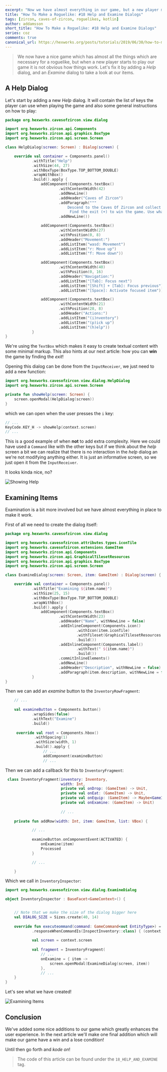 ```yaml
---
excerpt: "Now we have almost everything in our game, but a new player might be puzzled how to play. Let's add help and examine dialogs!"
title: "How To Make a Roguelike: #18 Help and Examine Dialogs"
tags: [zircon, caves-of-zircon, roguelikes, kotlin]
author: addamsson
short_title: "How To Make a Roguelike: #18 Help and Examine Dialogs"
series: coz
comments: true
canonical_url: https://hexworks.org/posts/tutorials/2019/06/30/how-to-make-a-roguelike-help-and-examine-dialogs.html
---
```


> We now have a nice game which has almost all the things which are necessary for a roguelike,
but when a new player starts to play our game it is not obvious how things work. Let's fix it
by adding a *Help* dialog, and an *Examine* dialog to take a look at our items.

## A Help Dialog

Let's start by adding a new *Help* dialog. It will contain the list of keys the player can
use when playing the game and also some general instructions on how to play:

```kotlin
package org.hexworks.cavesofzircon.view.dialog

import org.hexworks.zircon.api.Components
import org.hexworks.zircon.api.graphics.BoxType
import org.hexworks.zircon.api.screen.Screen

class HelpDialog(screen: Screen) : Dialog(screen) {

    override val container = Components.panel()
            .withTitle("Help")
            .withSize(44, 27)
            .withBoxType(BoxType.TOP_BOTTOM_DOUBLE)
            .wrapWithBox()
            .build().apply {
                addComponent(Components.textBox()
                        .withContentWidth(42)
                        .addNewLine()
                        .addHeader("Caves of Zircon")
                        .addParagraph("""
                            Descend to the Caves Of Zircon and collect as many Zircons as you can.
                             Find the exit (+) to win the game. Use what you find to avoid dying.""".trimIndent())
                        .addNewLine())

                addComponent(Components.textBox()
                        .withContentWidth(27)
                        .withPosition(0, 8)
                        .addHeader("Movement:")
                        .addListItem("wasd: Movement")
                        .addListItem("r: Move up")
                        .addListItem("f: Move down"))

                addComponent(Components.textBox()
                        .withContentWidth(40)
                        .withPosition(0, 16)
                        .addHeader("Navigation:")
                        .addListItem("[Tab]: Focus next")
                        .addListItem("[Shift] + [Tab]: Focus previous")
                        .addListItem("[Space]: Activate focused item"))

                addComponent(Components.textBox()
                        .withContentWidth(21)
                        .withPosition(28, 8)
                        .addHeader("Actions:")
                        .addListItem("(i)nventory")
                        .addListItem("(p)ick up")
                        .addListItem("(h)elp"))
            }
}
```

We're using the `TextBox` which makes it easy to create textual content with
some minimal markup. This also hints at our next article: how you can **win** the
game by finding the *exit*!

Opening this dialog can be done from the `InputReceiver`, we just need to add a new
function:

```kotlin
import org.hexworks.cavesofzircon.view.dialog.HelpDialog
import org.hexworks.zircon.api.screen.Screen

private fun showHelp(screen: Screen) {
    screen.openModal(HelpDialog(screen))
}
```

which we can open when the user presses the `i` key:

```kotlin
// ...
KeyCode.KEY_H -> showHelp(context.screen)
// ...                
```

This is a good example of when **not** to add extra complexity. Here we could have used a
`Command` like with the other keys but if we think about the *help* screen a bit we can realize
that there is no interaction in the *help* dialog an we're not modifying anything either.
It is just an informative screen, so we just open it from the `InputReceiver`.

It looks kinda nice, no?

![Showing Help](/assets/img/showing_help.gif)

## Examining Items

Examination is a bit more involved but we have almost everything in place to make it work.

First of all we need to create the dialog itself:

```kotlin
package org.hexworks.cavesofzircon.view.dialog

import org.hexworks.cavesofzircon.attributes.types.iconTile
import org.hexworks.cavesofzircon.extensions.GameItem
import org.hexworks.zircon.api.Components
import org.hexworks.zircon.api.GraphicalTilesetResources
import org.hexworks.zircon.api.graphics.BoxType
import org.hexworks.zircon.api.screen.Screen

class ExamineDialog(screen: Screen, item: GameItem) : Dialog(screen) {

    override val container = Components.panel()
            .withTitle("Examining ${item.name}")
            .withSize(25, 15)
            .withBoxType(BoxType.TOP_BOTTOM_DOUBLE)
            .wrapWithBox()
            .build().apply {
                addComponent(Components.textBox()
                        .withContentWidth(23)
                        .addHeader("Name", withNewLine = false)
                        .addInlineComponent(Components.icon()
                                .withIcon(item.iconTile)
                                .withTileset(GraphicalTilesetResources.nethack16x16())
                                .build())
                        .addInlineComponent(Components.label()
                                .withText(" ${item.name}")
                                .build())
                        .commitInlineElements()
                        .addNewLine()
                        .addHeader("Description", withNewLine = false)
                        .addParagraph(item.description, withNewLine = false))
            }
}
```
 
Then we can add an *examine* button to the `InventoryRowFragment`:

```kotlin
    // ...
    
    val examineButton = Components.button()
            .wrapSides(false)
            .withText("Examine")
            .build()
            
     override val root = Components.hbox()
             .withSpacing(1)
             .withSize(width, 1)
             .build().apply {
                 // ...
                 addComponent(examineButton)
                 // ...          
```

Then we can add a callback for this to `InventoryFragment`:

```kotlin
 class InventoryFragment(inventory: Inventory,
                         width: Int,
                         private val onDrop: (GameItem) -> Unit,
                         private val onEat: (GameItem) -> Unit,
                         private val onEquip: (GameItem) -> Maybe<GameItem>,
                         private val onExamine: (GameItem) -> Unit)
                         
                         // ...
                         
    private fun addRow(width: Int, item: GameItem, list: VBox) {

            // ...
            
            examineButton.onComponentEvent(ACTIVATED) {
                onExamine(item)
                Processed
            }

            // ...

    }                
```

Which we call in `InventoryInspector`:

```kotlin
import org.hexworks.cavesofzircon.view.dialog.ExamineDialog

object InventoryInspector : BaseFacet<GameContext>() {


    // Note that we make the size of the dialog bigger here
    val DIALOG_SIZE = Sizes.create(40, 14)
    
    override fun executeommand(command: GameCommand<out EntityType>) = command
            .responseWhenCommandIs(InspectInventory::class) { (context, itemHolder, position) ->
            
            val screen = context.screen
            
            val fragment = InventoryFragment(
                // ...
                onExamine = { item ->
                    screen.openModal(ExamineDialog(screen, item))
                },
                // ...
    }
}
```

Let's see what we have created!

![Examining Items](/assets/img/examining_items.gif)

## Conclusion

We've added some nice additions to our game which greatly enhances the user experience.
In the next article we'll make one final addition which will make our game have a
win and a lose condition!

Until then go forth and *kode on*!
 
> The code of this article can be found under the `18_HELP_AND_EXAMINE` tag.
